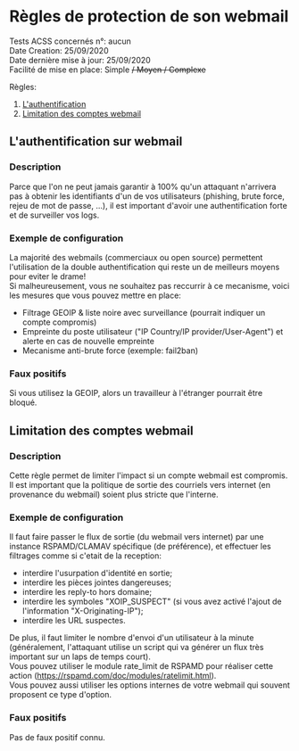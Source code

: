 # Règles de protection de son webmail
Tests ACSS concernés n°: aucun  
Date Creation: 25/09/2020  
Date dernière mise à jour: 25/09/2020  
Facilité de mise en place: Simple ~~/ Moyen / Complexe~~  

Règles:
1. [L'authentification](#auth)
2. [Limitation des comptes webmail](#limit)

## L'authentification sur webmail <a name="auth"></a>
### Description
Parce que l'on ne peut jamais garantir à 100% qu'un attaquant n'arrivera pas à obtenir les identifiants d'un de vos utilisateurs (phishing, brute force, rejeu de mot de passe, ...), il est important d'avoir une authentification forte et de surveiller vos logs.  
### Exemple de configuration
La majorité des webmails (commerciaux ou open source) permettent l'utilisation de la double authentification qui reste un de meilleurs moyens pour eviter le drame!  
Si malheureusement, vous ne souhaitez pas reccurrir à ce mecanisme, voici les mesures que vous pouvez mettre en place:
  - Filtrage GEOIP & liste noire avec surveillance (pourrait indiquer un compte compromis)
  - Empreinte du poste utilisateur ("IP Country/IP provider/User-Agent") et alerte en cas de nouvelle empreinte
  - Mecanisme anti-brute force (exemple: fail2ban)
### Faux positifs
Si vous utilisez la GEOIP, alors un travailleur à l'étranger pourrait être bloqué.

## Limitation des comptes webmail <a name="limit"></a>
### Description
Cette règle permet de limiter l'impact si un compte webmail est compromis.
Il est important que la politique de sortie des courriels vers internet (en provenance du webmail) soient plus stricte que l'interne.

### Exemple de configuration
Il faut faire passer le flux de sortie (du webmail vers internet) par une instance RSPAMD/CLAMAV spécifique (de préférence), et effectuer les filtrages comme si c'etait de la reception:
  - interdire l'usurpation d'identité en sortie;
  - interdire les pièces jointes dangereuses;
  - interdire les reply-to hors domaine;
  - interdire les symboles "XOIP_SUSPECT" (si vous avez activé l'ajout de l'information "X-Originating-IP");
  - interdire les URL suspectes.
  
De plus, il faut limiter le nombre d'envoi d'un utilisateur à la minute (généralement, l'attaquant utilise un script qui va générer un flux très important sur un laps de temps court).  
Vous pouvez utiliser le module rate_limit de RSPAMD pour réaliser cette action (https://rspamd.com/doc/modules/ratelimit.html).  
Vous pouvez aussi utiliser les options internes de votre webmail qui souvent proposent ce type d'option.  
### Faux positifs
Pas de faux positif connu.
